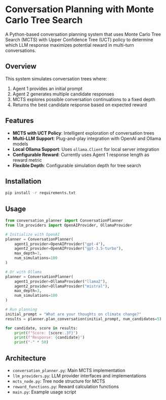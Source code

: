 # Conversation Planning with Monte Carlo Tree Search

A Python-based conversation planning system that uses Monte Carlo Tree Search (MCTS) with Upper Confidence Tree (UCT) policy to determine which LLM response maximizes potential reward in multi-turn conversations.

## Overview

This system simulates conversation trees where:
1. Agent 1 provides an initial prompt
2. Agent 2 generates multiple candidate responses
3. MCTS explores possible conversation continuations to a fixed depth
4. Returns the best candidate response based on expected reward

## Features

- **MCTS with UCT Policy**: Intelligent exploration of conversation trees
- **Multi-LLM Support**: Plug-and-play integration with OpenAI and Ollama models
- **Local Ollama Support**: Uses `ollama.Client` for local server integration
- **Configurable Reward**: Currently uses Agent 1 response length as reward metric
- **Flexible Depth**: Configurable simulation depth for tree search

## Installation

```bash
pip install -r requirements.txt
```

## Usage

```python
from conversation_planner import ConversationPlanner
from llm_providers import OpenAIProvider, OllamaProvider

# Initialize with OpenAI
planner = ConversationPlanner(
    agent1_provider=OpenAIProvider("gpt-4"),
    agent2_provider=OpenAIProvider("gpt-3.5-turbo"),
    max_depth=3,
    num_simulations=100
)

# Or with Ollama
planner = ConversationPlanner(
    agent1_provider=OllamaProvider("llama2"),
    agent2_provider=OllamaProvider("mistral"),
    max_depth=3,
    num_simulations=100
)

# Run planning
initial_prompt = "What are your thoughts on climate change?"
results = planner.plan_conversation(initial_prompt, num_candidates=5)

for candidate, score in results:
    print(f"Score: {score:.3f}")
    print(f"Response: {candidate}")
    print("-" * 50)
```

## Architecture

- `conversation_planner.py`: Main MCTS implementation
- `llm_providers.py`: LLM provider interfaces and implementations
- `mcts_node.py`: Tree node structure for MCTS
- `reward_functions.py`: Reward calculation functions
- `main.py`: Example usage script
